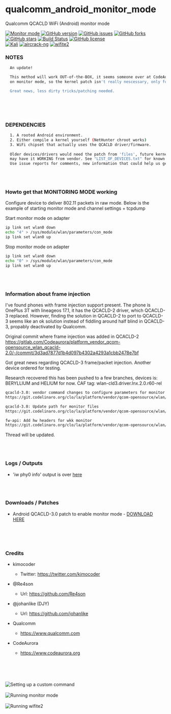 
# qualcomm_android_monitor_mode
Qualcomm QCACLD WiFi (Android) monitor mode

[![Monitor mode](https://img.shields.io/badge/monitor%20mode-working-brightgreen.svg)](#)
[![GitHub version](https://raster.shields.io/badge/version-DEV-lightgrey.svg)](#)
[![GitHub issues](https://img.shields.io/github/issues/kimocoder/qualcomm_android_monitor_mode.svg)](https://github.com/kimocoder/qualcomm_android_monitor_mode/issues)
[![GitHub forks](https://img.shields.io/github/forks/kimocoder/qualcomm_android_monitor_mode.svg)](https://github.com/kimocoder/qualcomm_android_monitor_mode/network)
[![GitHub stars](https://img.shields.io/github/stars/kimocoder/qualcomm_android_monitor_mode.svg)](https://github.com/kimocoder/qualcomm_android_monitor_mode/stargazers)
[![Build Status](https://travis-ci.org/kimocoder/qualcomm_android_monitor_mode.svg?branch=master)](https://travis-ci.org/kimocoder/qualcomm_android_monitor_mode)
[![GitHub license](https://img.shields.io/github/license/kimocoder/qualcomm_android_monitor_mode.svg)](https://github.com/kimocoder/qualcomm_android_monitor_mode/blob/master/LICENSE)
<br>
[![Kali](https://img.shields.io/badge/Kali-supported-blue.svg)](https://www.kali.org)
[![aircrack-ng](https://img.shields.io/badge/aircrack--ng-supported-blue.svg)](https://github.com/aircrack-ng/aircrack-ng)
[![wifite2](https://img.shields.io/badge/wifite2-supported-blue.svg)](https://github.com/derv82/wifite2)


### NOTES
```sh
  An update!

  This method will work OUT-of-the-BOX, it seems someone over at CodeAurora actually flipped the switch
  on monitor mode, so the kernel patch isn't really nescessary, only for they on older/unmaintained kernels.

  Great news, less dirty tricks/patching needed.
  ```

<br><br><br>
### DEPENDENCIES
```sh
  1. A rooted Android environment.
  2. Either compile a kernel yourself (NetHunter chroot works)
  3. WiFi chipset that actually uses the QCACLD driver/firmware.
  
  Older devices/drivers would need the patch from 'files', future kernels of 4.9, 4.14, 4.19
  may have it WORKING from vendor. See "LIST_OF_DEVICES.txt" for known working phones.
  Use issue reports for comments, new information that could help us get a working frame injection to it.
```

<br><br>
### Howto get that MONITORING MODE working

Configure device to deliver 802.11 packets in raw mode.
Below is the example of starting monitor mode and channel settings + tcpdump

Start monitor mode on adapter
```sh
ip link set wlan0 down
echo "4" > /sys/module/wlan/parameters/con_mode
ip link set wlan0 up
```

Stop monitor mode on adapter
```sh
ip link set wlan0 down
echo "0" > /sys/module/wlan/parameters/con_mode
ip link set wlan0 up
```

<br><br>
### Information about frame injection

I've found phones with frame injection support present.
The phone is OnePlus 3T with lineageos 17.1, it has the QCACLD-2 driver, which QCACLD-3 replaced.
However, finding the solution in QCACLD-2 to port to QCACLD-3 seems like an ok solution instead of
fiddling around half blind in QCACLD-3, propably deactivated by Qualcomm.

Original commit where frame injection was added in QCACLD-2
https://gitlab.com/Codeaurora/platform_vendor_qcom-opensource_wlan_qcacld-2.0/-/commit/3d3ad7877d1b4d097b4302a4293a1cbb2478e7bf


Got great news regarding QCACLD-3 frame/packet injection.
Another device ordered for testing.


Research recovered this has been pushed to a few branches, devices is:
BERYLLIUM and HELIUM for now. CAF tag: wlan-cld3.driver.lnx.2.0.r60-rel
```sh
qcacld-3.0: vendor command changes to configure parameters for monitor mode
https://git.codelinaro.org/clo/la/platform/vendor/qcom-opensource/wlan/qca-wifi-host-cmn/-/commit/db872287ef87a6c2765a7612f1eb3246c98c48e0

qcacld-3.0: Update path for monitor files
https://git.codelinaro.org/clo/la/platform/vendor/qcom-opensource/wlan/qcacld-3.0/-/commit/35736804a84aa4340102d2897e4bc5626761be83

fw-api: Add hw headers for wkk monitor
https://git.codelinaro.org/clo/la/platform/vendor/qcom-opensource/wlan/fw-api/-/commit/4b855f97afe633afe0addfb7f44865c88fc42c02
```

Thread will be updated.


<br><br>
### Logs / Outputs

* 'iw phy0 info' output is over [here](https://github.com/kimocoder/qualcomm_android_monitor_mode/blob/master/docs/iwphy_output.txt)


<br><br>
### Downloads / Patches
  * Android QCACLD-3.0 patch to enable monitor mode - [DOWNLOAD HERE](https://github.com/kimocoder/qualcomm_android_monitor_mode/raw/master/files/enable_monitor_mode.patch)
<br><br>


<br><br>
### Credits
* kimocoder
  * Twitter: https://twitter.com/kimocoder
  
* @Re4son
  * Url: https://github.com/Re4son

* @johanlike (DJY)
  * Url: https://github.com/johanlike

* Qualcomm
  * https://www.qualcomm.com

* CodeAurora
  * https://www.codeaurora.org
<br><br><br>



<br><br>
![Setting up a custom command](https://i.imgur.com/cTJhOTB.jpg)
<br><br>
![Running monitor mode](https://i.imgur.com/s5gzFso.jpg)
<br><br>
![Running wifite2](https://i.imgur.com/VNpiXEk.jpg)
<br><br><br><br><br><br>









